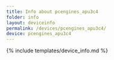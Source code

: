 ```yaml
---
title: Info about pcengines_apu3c4
folder: info
layout: deviceinfo
permalink: /devices/pcengines_apu3c4/
device: pcengines_apu3c4
---
```

{% include templates/device_info.md %}
